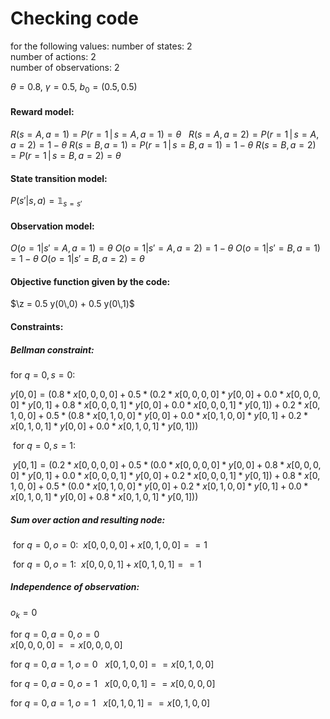 # Checking code

for the following values:
number of states: 2  
number of actions: 2  
number of observations: 2

$\theta = 0.8$, $\gamma = 0.5$, $b_0 = (0.5, 0.5)$

#### Reward model:
$R(s = A, a = 1) = P(r = 1 \,|\, s= A, a=1) = \theta$  
$R(s = A, a = 2) = P(r = 1 \,|\, s= A, a=2) = 1 - \theta$
$R(s = B, a = 1) = P(r = 1 \,|\, s= B, a=1) = 1 - \theta$
$R(s = B, a = 2) = P(r = 1 \,|\, s= B, a=2) = \theta$

#### State transition model:
$P(s'|s, a) = \mathbb{1}_{s=s'}$

#### Observation model:
$O(o = 1|s' = A,a = 1) = \theta$
$O(o = 1|s' = A,a = 2) = 1 - \theta$
$O(o = 1|s' = B,a = 1) = 1 - \theta$
$O(o = 1|s' = B,a = 2) = \theta$

#### Objective function given by the code:  

$\z = 0.5 y(0\,0) + 0.5 y(0\,1)$

#### Constraints:

##### Bellman constraint:
for $q = 0, s = 0:$  

$y[0,0] = (0.8*x[0,0,0,0] + 0.5*(0.2*x[0,0,0,0]*y[0,0] + 0.0*x[0,0,0,0]*y[0,1] + 0.8*x[0,0,0,1]*y[0,0] + 0.0*x[0,0,0,1]*y[0,1])   + 0.2*x[0,1,0,0] + 0.5*(0.8*x[0,1,0,0]*y[0,0] + 0.0*x[0,1,0,0]*y[0,1] + 0.2*x[0,1,0,1]*y[0,0] + 0.0*x[0,1,0,1]*y[0,1]))$

 for $q = 0, s = 1:$  
 
 $y[0,1] = (0.2*x[0,0,0,0] + 0.5*(0.0*x[0,0,0,0]*y[0,0] + 0.8*x[0,0,0,0]*y[0,1] + 0.0*x[0,0,0,1]*y[0,0] + 0.2*x[0,0,0,1]*y[0,1]) + 0.8*x[0,1,0,0] + 0.5*(0.0*x[0,1,0,0]*y[0,0] + 0.2*x[0,1,0,0]*y[0,1] + 0.0*x[0,1,0,1]*y[0,0] + 0.8*x[0,1,0,1]*y[0,1]))$

##### Sum over action and resulting node:
 for $q = 0, o = 0:$
 $x[0,0,0,0] + x[0,1,0,0] == 1$

 for $q = 0, o = 1:$
 $x[0,0,0,1] + x[0,1,0,1] == 1$

##### Independence of observation:
$o_k = 0$  

for $q = 0, a = 0, o = 0$  
$x[0,0,0,0] == x[0,0,0,0]$

for $q = 0, a = 1, o = 0$  
$x[0,1,0,0] == x[0,1,0,0]$

for $q = 0, a = 0, o = 1$  
$x[0,0,0,1] ==  x[0,0,0,0]$

for $q = 0, a = 1, o = 1$  
$x[0,1,0,1] == x[0,1,0,0]$
